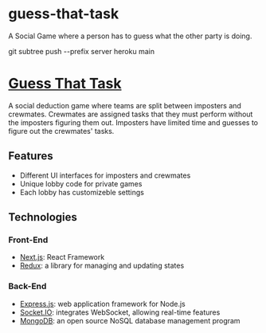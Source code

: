 # guess-that-task

A Social Game where a person has to guess what the other party is doing.

git subtree push --prefix server heroku main

# [Guess That Task](https://guess-that-task.vercel.app/)
A social deduction game where teams are split between imposters and crewmates. Crewmates are assigned tasks that they must perform without the imposters figuring them out. Imposters have limited time and guesses to figure out the crewmates' tasks.
<!-- ![Take2](https://user-images.githubusercontent.com/88467268/145750663-e7dae76d-3d27-4f11-bd4e-8f451eb429cc.gif) -->

## Features
* Different UI interfaces for imposters and crewmates
* Unique lobby code for private games
* Each lobby has customizeble settings 

## Technologies
### Front-End
* [Next.js](https://nextjs.org/): React Framework
* [Redux](https://redux.js.org/): a library for managing and updating states
### Back-End
* [Express.js](https://expressjs.com/): web application framework for Node.js
* [Socket.IO](https://socket.io/): integrates WebSocket, allowing real-time features
* [MongoDB](https://www.mongodb.com/): an open source NoSQL database management program
